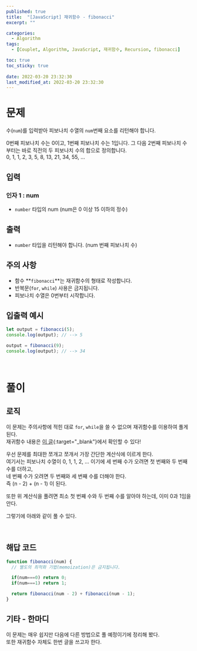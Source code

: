 ```yaml
---
published: true
title:  "[JavaScript] 재귀함수 - fibonacci"
excerpt: ""

categories:
  - Algorithm
tags:
  - [Couplet, Algorithm, JavaScript, 재귀함수, Recursion, fibonacci]

toc: true
toc_sticky: true
 
date: 2022-03-20 23:32:30
last_modified_at: 2022-03-20 23:32:30
---
```


# 문제  
수(`num`)를 입력받아 피보나치 수열의 `num`번째 요소를 리턴해야 합니다.  

0번째 피보나치 수는 0이고, 1번째 피보나치 수는 1입니다. 그 다음 2번째 피보나치 수부터는 바로 직전의 두 피보나치 수의 합으로 정의합니다.  
0, 1, 1, 2, 3, 5, 8, 13, 21, 34, 55, ...  


## 입력
### 인자 1 : num
* `number` 타입의 num (num은 0 이상 15 이하의 정수)  

## 출력  
* `number` 타입을 리턴해야 합니다. (num 번째 피보나치 수)  

## 주의 사항  
* 함수 **`fibonacci`**는 재귀함수의 형태로 작성합니다.  
* 반복문(`for`, `while`) 사용은 금지됩니다.  
* 피보나치 수열은 0번부터 시작합니다.  

## 입출력 예시  
```js
let output = fibonacci(5);
console.log(output); // --> 5

output = fibonacci(9);
console.log(output); // --> 34
```
<br>

# 풀이  
## 로직  

이 문제는 주의사항에 적힌 대로 `for`, `while`을 쓸 수 없으며 재귀함수를 이용하여 풀게 된다.  
재귀함수 내용은 [이 글](https://siri-syl.github.io/til/til-recursion/){:target="_blank"}에서 확인할 수 있다!  

우선 문제를 최대한 쪼개고 쪼개서 가장 간단한 계산식에 이르게 한다.  
여기서는 피보나치 수열이 0, 1, 1, 2, ... 이기에 세 번째 수가 오려면 첫 번째와 두 번째 수를 더하고,  
네 번째 수가 오려면 두 번째와 세 번째 수를 더해야 한다.  
즉 (n - 2) + (n - 1) 이 된다.  

또한 위 계산식을 풀려면 최소 첫 번째 수와 두 번째 수를 알아야 하는데, 이미 0과 1임을 안다.  

그렇기에 아래와 같이 풀 수 있다.  

<br>

## 해답 코드
```js
function fibonacci(num) {
  // 별도의 최적화 기법(memoization)은 금지됩니다.

  if(num===0) return 0;
  if(num===1) return 1;

  return fibonacci(num - 2) + fibonacci(num - 1);
}
```

## 기타 - 한마디  
이 문제는 매우 쉽지만 다음에 다른 방법으로 풀 예정이기에 정리해 봤다.  
또한 재귀함수 자체도 한번 글을 쓰고자 한다.  

<br>
<br>